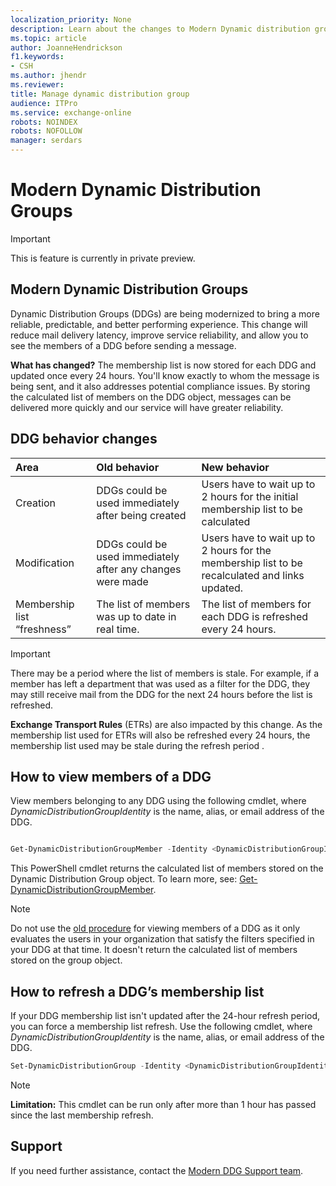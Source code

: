 ```yaml
---
localization_priority: None
description: Learn about the changes to Modern Dynamic distribution groups.
ms.topic: article
author: JoanneHendrickson
f1.keywords:
- CSH
ms.author: jhendr
ms.reviewer: 
title: Manage dynamic distribution group
audience: ITPro
ms.service: exchange-online
robots: NOINDEX
robots: NOFOLLOW
manager: serdars
---
```

# Modern Dynamic Distribution Groups

>[!Important]
>This is feature is currently in private preview.

## Modern Dynamic Distribution Groups 

Dynamic Distribution Groups (DDGs) are being modernized to bring a more reliable, predictable, and better performing experience. This change will reduce mail delivery latency, improve service reliability, and allow you to see the members of a DDG before sending a message. 

**What has changed?**
The membership list is now stored for each DDG and updated once every 24 hours. You'll know exactly to whom the message is being sent, and it also addresses potential compliance issues. By storing the calculated list of members on the DDG object, messages can be delivered more quickly and our service will have greater reliability. 


## DDG behavior changes

|Area|Old behavior|New behavior|
|:-----|:-----|:-----|
|Creation|DDGs could be used immediately after being created|Users have to wait up to 2 hours for the initial membership list to be calculated |
Modification |DDGs could be used immediately after any changes were made|Users have to wait up to 2 hours for the membership list to be recalculated and links updated.|
|Membership list “freshness” |The list of members was up to date in real time.|The list of members for each DDG is refreshed every 24 hours.|

>[!Important]
>There may be a period where the list of members is stale. For example, if a member has left a department that was used as a filter for the DDG, they may still receive mail from the DDG for the next 24 hours before the list is refreshed. 
>
> **Exchange Transport Rules** (ETRs) are also impacted by this change.  As the membership list used for ETRs will also be refreshed every 24 hours, the membership list used may be stale during the refresh period .
 
## How to view members of a DDG

View members belonging to any DDG using the following cmdlet, where *DynamicDistributionGroupIdentity* is the name, alias, or email address of the DDG. 

```PowerShell

Get-DynamicDistributionGroupMember -Identity <DynamicDistributionGroupIdentity> 

```

This PowerShell cmdlet returns the calculated list of members stored on the Dynamic Distribution Group object. 
To learn more, see: [Get-DynamicDistributionGroupMember](/powershell/module/exchange/get-dynamicdistributiongroupmember). 

>[!Note]
>Do not use the [old procedure](/exchange/recipients/dynamic-distribution-groups/view-dynamic-distribution-group-members) for viewing members of a DDG as it only evaluates the users in your organization that satisfy the filters specified in your DDG at that time. It doesn't return the calculated list of members stored on the group object. 

## How to refresh a DDG’s membership list 

If your DDG membership list isn't updated after the 24-hour refresh period, you can force a membership list refresh.  Use the following cmdlet, where *DynamicDistributionGroupIdentity* is the name, alias, or email address of the DDG.

```PowerShell
Set-DynamicDistributionGroup -Identity <DynamicDistributionGroupIdentity> -ForceMembershipRefresh 

``` 

>[!Note]
> **Limitation:** This cmdlet can be run only after more than 1 hour has passed since the last membership refresh.
 
## Support 

If you need further assistance, contact the [Modern DDG Support team](mailto:modernddgsupport@service.microsoft.com).

